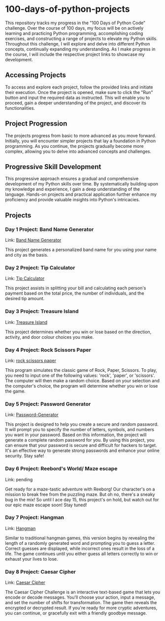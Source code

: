 # 100-days-of-python-projects

This repository tracks my progress in the "100 Days of Python Code" challenge. Over the course of 100 days, my focus will be on actively learning and practicing Python programming, accomplishing coding exercises, and constructing a range of projects to elevate my Python skills. Throughout this challenge, I will explore and delve into different Python concepts, continually expanding my understanding. As I make progress in the course, I will include the respective project links to showcase my development.

## Accessing Projects
To access and explore each project, follow the provided links and initiate their execution. Once the project is opened, make sure to click the "Run" button and input the required data as instructed. This will enable you to proceed, gain a deeper understanding of the project, and discover its functionalities.

## Project Progression
The projects progress from basic to more advanced as you move forward. Initially, you will encounter simpler projects that lay a foundation in Python programming. As you continue, the projects gradually become more complex, allowing you to delve into advanced concepts and challenges.

## Progressive Skill Development
This progressive approach ensures a gradual and comprehensive development of my Python skills over time. By systematically building upon my knowledge and experience, I gain a deep understanding of the language. Hands-on projects and practical application further enhance my proficiency and provide valuable insights into Python's intricacies.

## Projects

### Day 1 Project: Band Name Generator
Link: [Band Name Generator](https://replit.com/@Hanieh73/band-name-generator?v=1)

This project generates a personalized band name for you using your name and city as the basis.

### Day 2 Project: Tip Calculator
Link: [Tip Calculator](https://replit.com/@Hanieh73/tip-calculator?v=1)

This project assists in splitting your bill and calculating each person's payment based on the total price, the number of individuals, and the desired tip amount.

### Day 3 Project: Treasure Island
Link: [Treasure Island](https://replit.com/@Hanieh73/treasure-island?v=1)

This project determines whether you win or lose based on the direction, activity, and door colour choices you make. 

### Day 4 Project: Rock Scissors Paper
Link: [rock scissors paper](https://replit.com/@Hanieh73/rock-paper-scissors?v=1)

This program simulates the classic game of Rock, Paper, Scissors. To play, you need to input one of the following values: 'rock', 'paper', or 'scissors'. The computer will then make a random choice. Based on your selection and the computer's choice, the program will determine whether you win or lose the game.

### Day 5 Project: Password Generator
Link: [Password-Generator](https://replit.com/@Hanieh73/password-generator-start2?v=1)

This project is designed to help you create a secure and random password. It will prompt you to specify the number of letters, symbols, and numbers you want in your password. Based on this information, the project will generate a complete random password for you.
By using this project, you can ensure that your password is secure and difficult for hackers to target. It's an effective way to generate strong passwords and enhance your online security. Stay safe!

### Day 6 Project: Reebord's World/ Maze escape 
Link: pending

Get ready for a maze-tastic adventure with Reeborg! Our character's on a mission to break free from the puzzling maze. But oh no, there's a sneaky bug in the mix! So until I ace day 15, this project's on hold, but watch out for our epic maze escape soon! Stay tuned!


### Day 7 Project: Hangman
Link: [Hangman](https://replit.com/@Hanieh73/Day-7-Hangman?v=1) 

Similar to traditional hangman games, this version begins by revealing the length of a randomly generated word and prompting you to guess a letter. Correct guesses are displayed, while incorrect ones result in the loss of a life. The game continues until you either guess all letters correctly to win or exhaust your lives to lose.


### Day 8 Project: Caesar Cipher
Link: [Caesar Cipher](https://replit.com/@Hanieh73/caesar-cipher?v=1) 

The Caesar Cipher Challenge is an interactive text-based game that lets you encode or decode messages. You'll choose your action, input a message, and set the number of shifts for transformation. The game then reveals the encrypted or decrypted result. If you're ready for more cryptic adventures, you can continue, or gracefully exit with a friendly goodbye message.




